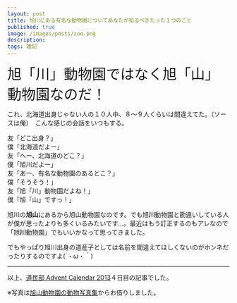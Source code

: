 ```yaml
---
layout: post
title: 旭川にある有名な動物園についてあなたが知るべきたった１つのこと
published: true
image: /images/posts/zoo.png
description:
tags: 雑記
---
```


<font size="6">旭「川」動物園ではなく旭「山」動物園なのだ！</font>

<p></p>

これ、北海道出身じゃない人の１０人中、８〜９人くらいは間違えてた。（ソースは俺）　こんな感じの会話をいつもする。

友「どこ出身？」<br>
僕「北海道だよー」<br>
友「へー、北海道のどこ？」<br>
僕「旭川だよー」<br>
友「あー、有名な動物園のあるとこ？」<br>
僕「そうそう！」<br>
友「旭「川」動物園だよね！」<br>
僕「旭「山」ですっ！」

旭川の**旭山**にあるから旭山動物園なのです。でも旭**川**動物園と勘違いしている人が僕が思ったよりも多くいるみたいです...。最近はもう訂正するのもアレなので「旭**川**動物園」でもいいかなって思ってきました。

でもやっぱり旭川出身の道産子としては名前を間違えてほしくないのがホンネだったりするのですよ(´・ω・｀)

---

以上、[道民部 Advent Calendar 2013](http://www.adventar.org/calendars/77)４日目の記事でした。

※写真は[旭山動物園の動物写真集](http://asahiyama.boo.jp/index.html)からお借りしました。
